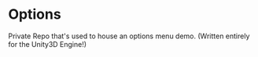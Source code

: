 # Options
 Private Repo that's used to house an options menu demo.
(Written entirely for the Unity3D Engine!)
